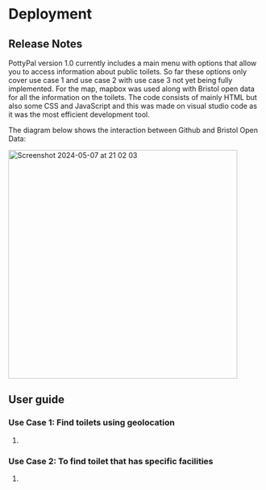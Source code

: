# Deployment

## Release Notes

PottyPal version 1.0 currently includes a main menu with options that allow you to access information about public toilets. So far these options only cover use case 1 and use case 2 with use case 3 not yet being fully implemented. For the map, mapbox was used along with Bristol open data for all the information on the toilets. The code consists of mainly HTML but also some CSS and JavaScript and this was made on visual studio code as it was the most efficient development tool.

The diagram below shows the interaction between Github and Bristol Open Data:

<img width="454" alt="Screenshot 2024-05-07 at 21 02 03" src="https://github.com/Kendog09/Kendog09.github.io/assets/110036605/fbfe2a03-297c-4465-ba83-4bd11093f3ac">



## User guide

### Use Case 1: Find toilets using geolocation

1.


### Use Case 2: To find toilet that has specific facilities

1.
